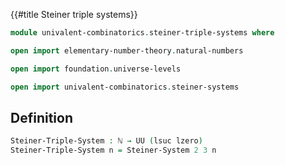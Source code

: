 {{#title  Steiner triple systems}}

```agda
module univalent-combinatorics.steiner-triple-systems where

open import elementary-number-theory.natural-numbers

open import foundation.universe-levels

open import univalent-combinatorics.steiner-systems
```

## Definition

```agda
Steiner-Triple-System : ℕ → UU (lsuc lzero)
Steiner-Triple-System n = Steiner-System 2 3 n
```

